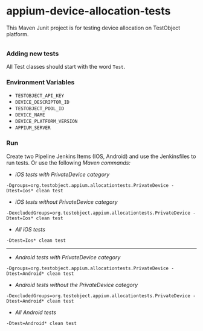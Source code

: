 # appium-device-allocation-tests
This Maven Junit project is for testing device allocation on TestObject platform.

######

### Adding new tests
All Test classes should start with the word `Test`.

### Environment Variables
* `TESTOBJECT_API_KEY`
* `DEVICE_DESCRIPTOR_ID`
* `TESTOBJECT_POOL_ID`
* `DEVICE_NAME`
* `DEVICE_PLATFORM_VERSION`
* `APPIUM_SERVER`

### Run
Create two Pipeline Jenkins Items (IOS, Android) and use the Jenkinsfiles to run tests.
Or use the following *Maven commands:* 

- *iOS tests with PrivateDevice category*

`-Dgroups=org.testobject.appium.allocationtests.PrivateDevice -Dtest=Ios* clean test` 

- *iOS tests without PrivateDevice category*

`-DexcludedGroups=org.testobject.appium.allocationtests.PrivateDevice -Dtest=Ios* clean test` 

- *All iOS tests*

`-Dtest=Ios* clean test` 

-----

- *Android tests with PrivateDevice category*

`-Dgroups=org.testobject.appium.allocationtests.PrivateDevice -Dtest=Android* clean test` 

- *Android tests without the PrivateDevice category*

`-DexcludedGroups=org.testobject.appium.allocationtests.PrivateDevice -Dtest=Android* clean test`

- *All Android tests*

`-Dtest=Android* clean test`
